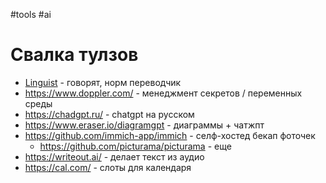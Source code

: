 #tools #ai 

# Свалка тулзов

- [Linguist](https://chrome.google.com/webstore/detail/linguist-web-pages-transl/gbefmodhlophhakmoecijeppjblibmie) - говорят, норм переводчик
- https://www.doppler.com/ - менеджмент секретов / переменных среды
- https://chadgpt.ru/ - chatgpt на русском
- https://www.eraser.io/diagramgpt - диаграммы + чатжпт
- https://github.com/immich-app/immich - селф-хостед бекап фоточек
	- https://github.com/picturama/picturama - еще
- https://writeout.ai/ - делает текст из аудио
- https://cal.com/ - слоты для календаря